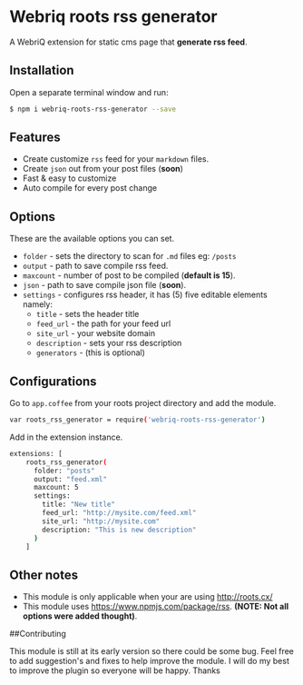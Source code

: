 # Webriq roots rss generator

A WebriQ extension for static cms page that **generate rss feed**.

## Installation

Open a separate terminal window and run:

```bash
$ npm i webriq-roots-rss-generator --save
```

## Features

- Create customize `rss` feed for your `markdown` files.
- Create `json` out from your post files (**soon**)
- Fast & easy to customize
- Auto compile for every post change


## Options

These are the available options you can set.

- `folder` - sets the directory to scan for `.md` files eg: `/posts`
- `output` - path to save compile rss feed.
- `maxcount` - number of post to be compiled (**default is 15**).
- `json` - path to save compile json file (**soon**).
- `settings` - configures rss header, it has (5) five editable elements namely:
	- `title` - sets the header title
	- `feed_url` - the path for your feed url
	- `site_url` - your website domain
	- `description` - sets your rss description
	- `generators` - (this is optional)

## Configurations

Go to `app.coffee` from your roots project directory and add the module.

```bash
var roots_rss_generator = require('webriq-roots-rss-generator')
```

Add in the extension instance.
```bash
extensions: [
    roots_rss_generator(
      folder: "posts"
      output: "feed.xml"
      maxcount: 5
      settings:
        title: "New title"
        feed_url: "http://mysite.com/feed.xml"
        site_url: "http://mysite.com"
        description: "This is new description"
      )
    ]
```
## Other notes

- This module is only applicable when your are using http://roots.cx/
- This module uses https://www.npmjs.com/package/rss. **(NOTE: Not all options were added thought)**.


##Contributing 

This module is still at its early version so there could be some bug. Feel free to add suggestion's and fixes to help improve the module. I will do my best to improve the plugin so everyone will be happy. Thanks

 
